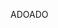 <span data-ttu-id="73b29-101">ADO</span><span class="sxs-lookup"><span data-stu-id="73b29-101">ADO</span></span>